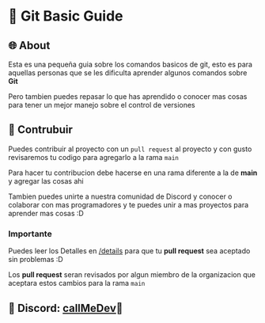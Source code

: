 # 🌿 Git Basic Guide

## 🌐 About

Esta es una pequeña guia sobre los comandos basicos de git, esto es para aquellas personas que se les dificulta aprender algunos comandos sobre **Git**

Pero tambien puedes repasar lo que has aprendido o conocer mas cosas para tener un mejor manejo sobre el control de versiones

## 🔧 Contrubuir

Puedes contribuir al proyecto con un `pull request` al proyecto y con gusto revisaremos tu codigo para agregarlo a la rama `main`

Para hacer tu contribucion debe hacerse en una rama diferente a la de **main** y agregar las cosas ahi

Tambien puedes unirte a nuestra comunidad de Discord y conocer o colaborar con mas programadores y te puedes unir a mas proyectos para aprender mas cosas :D

### Importante

Puedes leer los Detalles en [/details](./DETAILS.md) para que tu **pull request** sea aceptado sin problemas :D

Los **pull request** seran revisados por algun miembro de la organizacion que aceptara estos cambios para la rama `main`

## 🚀 Discord: [callMeDev](https://discord.gg/RTdXPfbz3K)🌟
